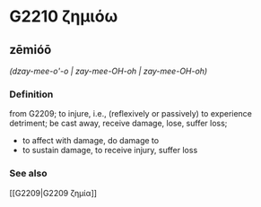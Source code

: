 # G2210 ζημιόω

## zēmióō

_(dzay-mee-o'-o | zay-mee-OH-oh | zay-mee-OH-oh)_

### Definition

from G2209; to injure, i.e., (reflexively or passively) to experience detriment; be cast away, receive damage, lose, suffer loss; 

- to affect with damage, do damage to
- to sustain damage, to receive injury, suffer loss

### See also

[[G2209|G2209 ζημία]]
